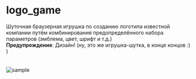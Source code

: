 # logo_game
Шуточная браузерная игрушка по созданию логотипа известной компании путём комбинирования предопределённого набора параметров (эмблема, цвет, шрифт и т.д.)  
<b>Предупреждение</b>: Дизайн! (ну, это же игрушка-шутка, в конце концов :) )
<br><br><br>
![sample](https://raw.githubusercontent.com/prickly-u/logo_game/master/pics/Demo.png)

